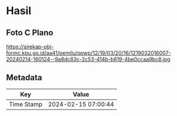 # Hasil

## Foto C Plano

https://sirekap-obj-formc.kpu.go.id/aa41/pemilu/ppwp/12/19/03/20/16/1219032016007-20240214-160124--9a8dc83c-2c53-414b-b819-4be0ccaa9bc8.jpg


## Metadata

| Key        | Value               |
| ---------- | ------------------- |
| Time Stamp | 2024-02-15 07:00:44 |




